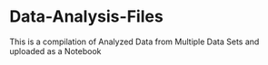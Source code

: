 # Data-Analysis-Files
This is a compilation of Analyzed Data from Multiple Data Sets and uploaded as a Notebook
